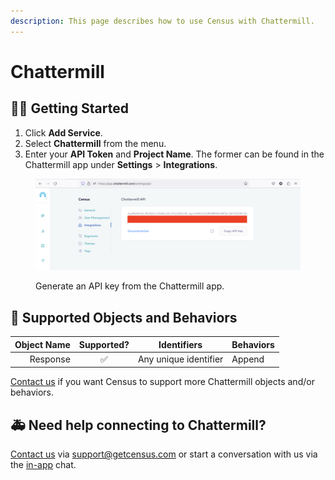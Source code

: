 ```yaml
---
description: This page describes how to use Census with Chattermill.
---
```


# Chattermill

## 🏃‍♀️ Getting Started

1. Click **Add Service**.
2. Select **Chattermill** from the menu.
3. Enter your **API Token** and **Project Name**. The former can be found in the Chattermill app under **Settings** > **Integrations**.

<figure><img src="../.gitbook/assets/chattermill.png" alt=""><figcaption><p>Generate an API key from the Chattermill app.</p></figcaption></figure>

## 🔀 Supported Objects and Behaviors

| **Object Name** | **Supported?** | **Identifiers**  | **Behaviors** |
| --------------: | :------------: | ---------------- | --------------|
| Response | ✅ | Any unique identifier | Append |

[Contact us](mailto:support@getcensus.com) if you want Census to support more Chattermill objects and/or behaviors.

## 🚑 Need help connecting to Chattermill?

[Contact us](mailto:support@getcensus.com) via support@getcensus.com or start a conversation with us via the [in-app](https://app.getcensus.com) chat.
